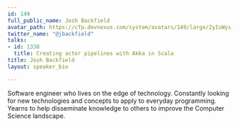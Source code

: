 ```yaml
---
id: 149
full_public_name: Josh Backfield
avatar_path: https://cfp.devnexus.com/system/avatars/149/large/2yIuWys__400x400.jpg?1492361151
twitter_name: "@jbackfield"
talks:
- id: 1338
  title: Creating actor pipelines with Akka in Scala
title: Josh Backfield
layout: speaker_bio

---
```

Software engineer who lives on the edge of technology. Constantly looking for new technologies and concepts to apply to everyday programming. Yearns to help disseminate knowledge to others to improve the Computer Science landscape.
